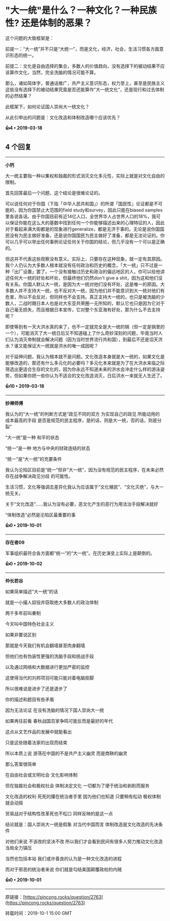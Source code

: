 # &quot;大一统&quot;是什么？一种文化？一种民族性? 还是体制的恶果？ 

这个问题的大致框架是：

前提一：“大一统”并不只是“大统一”，而是文化，经济，社会，生活习惯各方面意识形态的统一。

前提二：文化是自由选择的集合，多数人的价值趋向，没有选择下的被动结果不应该算作文化，当然，完全洗脑的情况可能不算。

那么，诸如简体字，普通话推广，共产主义意识形态，权力至上，甚至是民族主义这些没有选择下的被动结果究竟是否还能算作”大一统文化“，还是现行和过去体制的必然结果？

此框架下，如何论证国人崇尚大一统文化？

从此引申出的问题是：文化改造和体制改造哪个应该优先？ 

**👍4 • 2019-03-18**

## 4 个回复

---
**小钙**

大一统主要指一种以集权和独裁的形式消灭文化多元性，实际上就是对文化自由的限制。

首先回答最后一个问题，这个结论是很难论证的。

可以说任何对于你国（下指「中华人民共和国」）的所谓「国民性」论证都是不可能的，因为你国禁止大范围的field study和survey，因此只能在biased samples里各说各话。由于你国目前有近14亿人口，全世界华人占世界人口的18%，我可以保证你能在这么大的基数中找到任何一个你能够描述出来的心理特征的人，因此对于看起来满大街都是的现象进行generalize，都是无济于事的。无论是说你国国民没有为民主做好准备，还是说你国国民为民主做好了准备，都是无法论证的。你可以几乎可以举出任何事例论证任何关于你国的结论，但几乎没有一个可以是正确的。

但这并不代表这些观察没有意义。实际上，只要存在这种现象，就一定有其原因。我个人仍认为大多数人根本就没有任何政治和历史的概念，「大一统」只不过是一种「出厂设置」罢了。一个没有接触过历史和政治的偏远地区的人，你可以给他讲述任何大一统的好处和坏处，但最终他们仍然don't give a shit，因为这和他们没有关系。你国人默认大一统，是因为大一统对他们没有坏处，这是唯一的原因。大多数人并不支持大一统，也不反对大一统，因为他们并不能意识到大一统对他们有危害，所以不会反对，但同样也不会支持。真正支持大一统的，也只是被洗脑的少数人，二战时期日本人也是对大东亚共荣圈一无所知的，默认它也只是因为它对于自己毫无损失，而且根据日本宣传，它对整个东亚海有好处，那为什么不去支持呢？

即使等到有一天大洪水真的来了，也不一定就完全是大一统的锅（但一定是锅里的一个），可能消灭了大一统日后又不知道碰上了什么奇妙深刻的问题，毕竟当时人们认为消灭帝制就会解决问题（因为当时世界流行共和国），到最后不还是滔天洪水？谁又能保证大一统就是洪水的唯一成因呢？

对于延伸问题，我认为根本就不是问题。文化改造本身就是大一统的，如果文化是能够改造的，那还有什么多元化的必要吗？多元化本来就是为了在大洪水来临之际筛选出更适合生存的文化的，因为你永远不知道未来的洪水会冲走什么样的游泳姿势，但如果你把一些你认为不适合的文化改造消灭，日后洪水一来就无人生还了。 

**👍10 • 2019-03-18**

---
**妙禅师傅**

我认为的“大一统”的判断方式是“政见不同的双方 为实现自己的政见 所能动用的 成本最高的手段 是否是规范的民主程序，是的话，则是大一统，否的话，则是分裂”

“大一统”是一种 和平的状态

“统一”是一种 地方与中央的财政连结的状态

“统一”是“大一统”的充要条件

我认为沦陷区目前是“统一”但非“大一统”，因为没有规范的民主程序，在未来必然存在战争解决政见分歧 的可能性。

生活习惯，文化等强调去差异化我认为应该属于“文化殖民”、“文化灭绝”，与大一统无关。

关于“文化改造”……我认为没有必要，恶文化产生的恶行为用法治手段解决就好

“体制改造”必然是沦陷区最重要的事 

**👍0 • 2019-10-01**

---
**存在者09**

军事组织最符合各方面都“统一”的“大一统”。在历史演变上实际上是颠倒的。 

**👍0 • 2019-10-02**

---
**仲长若谷**

如果简单描述“大一统”的话

就是一小撮人奴役并窃取绝大多数人的政治体制

两千多年前叫秦制 

今天叫中国特色社会主义

如果非要说区别 

那就是今天我们有机会翻墙甚至肉身翻墙

但他们也有伪装性更强的洗脑手段和统战手段

以及通过网络和大数据进行更加严密的监控

这使得当代的刘邦项羽可能只能对着电脑抠脚

所以很难说是进步了还是退步了

你的描述和题目有些矛盾

因为无法论证 在没有洗脑的情况下国人崇尚大一统

如果再往前看 春秋战国百家争鸣可能反而是最好的年代

这点从文艺作品的发展中就能看出

只是这些随着法家的出现而结束

所以本质上说 游荡在中国的不是共产主义幽灵 而是商鞅的幽灵

那么答案很简单 

在自由社会或文明社会 文化影响体制

但在独裁社会和极权社会 体制决定文化 一切都为了便于统治和剥削而服务

文化改造的权利 死死的攥在统治者手里 因为他们也知道 只要稍有松动 极权体制就会动摇

贸易战对于结构性改革死也不松口 同样反映的是这一点

结论就是：国人崇尚大一统是假象 对当代中国而言 体制改造是文化改造的先决条件 

对他们来说 不该改的坚决不改 所以我们才会看到民间有很多人努力推动文化改造 当局全力镇压

当然也包括本站 我们或许善良的认为是一种文化改造的进程 

而对于邪恶的统治者来说 你们就是勾结美国颠覆政权的内贼 

**👍0 • 2019-10-01**

---
原链接：[https://pincong.rocks/question/2763](https://pincong.rocks/question/2763)

转载时间：2019-10-1 15:00 GMT
